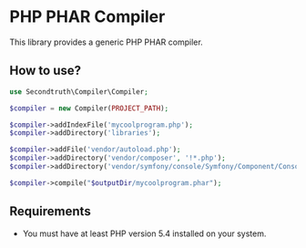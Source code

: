 PHP PHAR Compiler
=================

This library provides a generic PHP PHAR compiler.


How to use?
-----------

```php
use Secondtruth\Compiler\Compiler;

$compiler = new Compiler(PROJECT_PATH);

$compiler->addIndexFile('mycoolprogram.php');
$compiler->addDirectory('libraries');

$compiler->addFile('vendor/autoload.php');
$compiler->addDirectory('vendor/composer', '!*.php');
$compiler->addDirectory('vendor/symfony/console/Symfony/Component/Console', ['Tests/*', '!*.php']);

$compiler->compile("$outputDir/mycoolprogram.phar");
```


Requirements
------------

* You must have at least PHP version 5.4 installed on your system.
